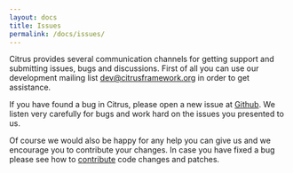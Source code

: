 ```yaml
---
layout: docs
title: Issues
permalink: /docs/issues/
---
```


Citrus provides several communication channels for getting support and submitting issues, bugs and discussions. First of 
all you can use our development mailing list [dev@citrusframework.org](mailto:dev@citrusframework.org) in order to get assistance.

If you have found a bug in Citrus, please open a new issue at [Github](https://github.com/citrusframework/citrus/issues). We listen very carefully 
for bugs and work hard on the issues you presented to us.

Of course we would also be happy for any help you can give us and we encourage you to contribute your changes. In case 
you have fixed a bug please see how to [contribute](${site.path}/docs/contributing) code changes and patches.